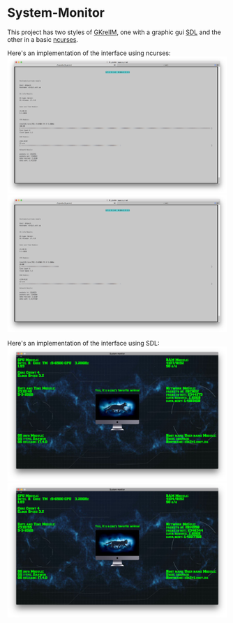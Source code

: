 # System-Monitor
This project has two styles of [GKrellM](https://en.wikipedia.org/wiki/GKrellM), one with a graphic gui [SDL](https://en.wikipedia.org/wiki/Simple_DirectMedia_Layer) and the other in a basic [ncurses](https://en.wikipedia.org/wiki/Ncurses).

Here's an implementation of the interface using ncurses:
![Image alt](https://github.com/dshpack/System-Monitor/blob/master/images/Screen%20Shot%202020-03-05%20at%2011.20.41%20PM.png)
![Image alt](https://github.com/dshpack/System-Monitor/blob/master/images/Screen%20Shot%202020-03-05%20at%2011.20.46%20PM.png)

Here's an implementation of the interface using SDL:
![Image alt](https://github.com/dshpack/System-Monitor/blob/master/images/Screen%20Shot%202020-03-05%20at%2011.19.36%20PM.png)
![Image alt](https://github.com/dshpack/System-Monitor/blob/master/images/Screen%20Shot%202020-03-05%20at%2011.19.49%20PM.png)
